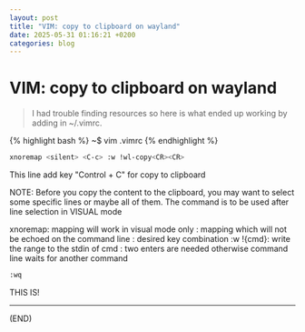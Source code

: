 ```yaml
---
layout: post
title: "VIM: copy to clipboard on wayland"
date: 2025-05-31 01:16:21 +0200
categories: blog
---
```


# VIM: copy to clipboard on wayland
> I had trouble finding resources so here is what ended up working by adding in ~/.vimrc.

{% highlight bash %}
~$ vim .vimrc
{% endhighlight %}

```bash
xnoremap <silent> <C-c> :w !wl-copy<CR><CR>
```

This line add key "Control + C" for copy to clipboard 

 NOTE: Before you copy the content to the clipboard, you may want to select some specific lines or maybe all of them. The command is to be used after line selection in VISUAL mode

 xnoremap: mapping will work in visual mode only
 <silent>: mapping which will not be echoed on the command line
 <C-c>: desired key combination
 :w !{cmd}: write the range to the stdin of cmd
 <CR><CR>: two enters are needed otherwise command line waits for another command

```bash
:wq
```

THIS IS! 

---

(END)
